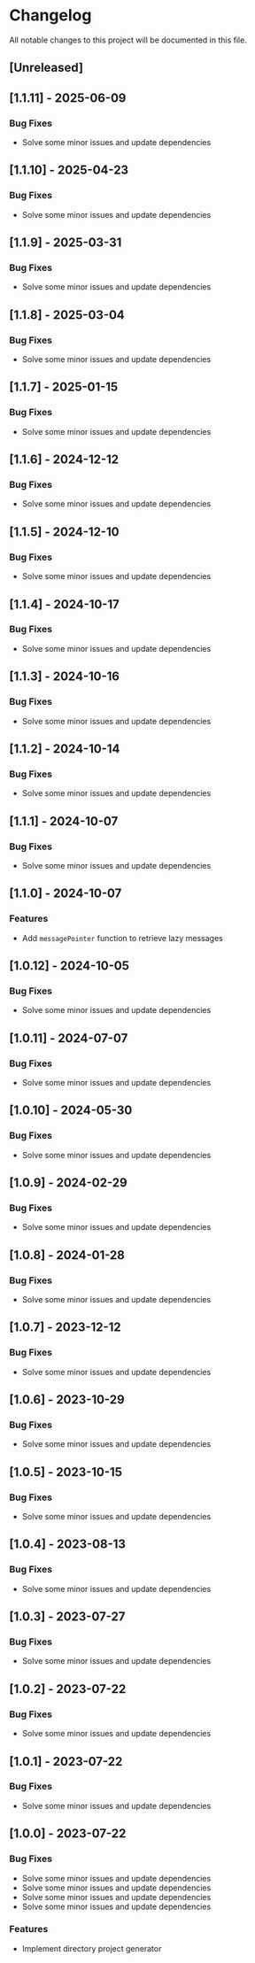 # Changelog

All notable changes to this project will be documented in this file.

## [Unreleased]
## [1.1.11] - 2025-06-09

### Bug Fixes

- Solve some minor issues and update dependencies

## [1.1.10] - 2025-04-23

### Bug Fixes

- Solve some minor issues and update dependencies

## [1.1.9] - 2025-03-31

### Bug Fixes

- Solve some minor issues and update dependencies

## [1.1.8] - 2025-03-04

### Bug Fixes

- Solve some minor issues and update dependencies

## [1.1.7] - 2025-01-15

### Bug Fixes

- Solve some minor issues and update dependencies

## [1.1.6] - 2024-12-12

### Bug Fixes

- Solve some minor issues and update dependencies

## [1.1.5] - 2024-12-10

### Bug Fixes

- Solve some minor issues and update dependencies

## [1.1.4] - 2024-10-17

### Bug Fixes

- Solve some minor issues and update dependencies

## [1.1.3] - 2024-10-16

### Bug Fixes

- Solve some minor issues and update dependencies

## [1.1.2] - 2024-10-14

### Bug Fixes

- Solve some minor issues and update dependencies

## [1.1.1] - 2024-10-07

### Bug Fixes

- Solve some minor issues and update dependencies

## [1.1.0] - 2024-10-07

### Features

- Add `messagePointer` function to retrieve lazy messages

## [1.0.12] - 2024-10-05

### Bug Fixes

- Solve some minor issues and update dependencies

## [1.0.11] - 2024-07-07

### Bug Fixes

- Solve some minor issues and update dependencies

## [1.0.10] - 2024-05-30

### Bug Fixes

- Solve some minor issues and update dependencies

## [1.0.9] - 2024-02-29

### Bug Fixes

- Solve some minor issues and update dependencies

## [1.0.8] - 2024-01-28

### Bug Fixes

- Solve some minor issues and update dependencies

## [1.0.7] - 2023-12-12

### Bug Fixes

- Solve some minor issues and update dependencies

## [1.0.6] - 2023-10-29

### Bug Fixes

- Solve some minor issues and update dependencies

## [1.0.5] - 2023-10-15

### Bug Fixes

- Solve some minor issues and update dependencies

## [1.0.4] - 2023-08-13

### Bug Fixes

- Solve some minor issues and update dependencies

## [1.0.3] - 2023-07-27

### Bug Fixes

- Solve some minor issues and update dependencies

## [1.0.2] - 2023-07-22

### Bug Fixes

- Solve some minor issues and update dependencies

## [1.0.1] - 2023-07-22

### Bug Fixes

- Solve some minor issues and update dependencies

## [1.0.0] - 2023-07-22

### Bug Fixes

- Solve some minor issues and update dependencies
- Solve some minor issues and update dependencies
- Solve some minor issues and update dependencies
- Solve some minor issues and update dependencies

### Features

- Implement directory project generator

<!-- generated by git-cliff -->
